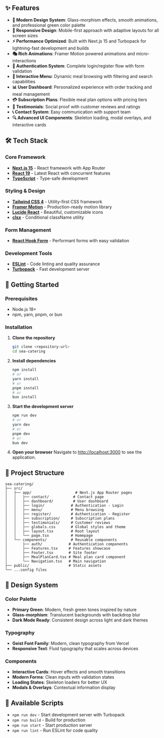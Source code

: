 ## ✨ Features

- **🎨 Modern Design System**: Glass-morphism effects, smooth animations, and professional green color palette
- **📱 Responsive Design**: Mobile-first approach with adaptive layouts for all screen sizes
- **⚡ Performance Optimized**: Built with Next.js 15 and Turbopack for lightning-fast development and builds
- **🎭 Rich Animations**: Framer Motion powered animations and micro-interactions
- **🔐 Authentication System**: Complete login/register flow with form validation
- **🍕 Interactive Menu**: Dynamic meal browsing with filtering and search capabilities
- **📊 User Dashboard**: Personalized experience with order tracking and meal management
- **💳 Subscription Plans**: Flexible meal plan options with pricing tiers
- **💬 Testimonials**: Social proof with customer reviews and ratings
- **📞 Contact System**: Easy communication with support team
- **🔍 Advanced UI Components**: Skeleton loading, modal overlays, and interactive cards

## 🛠️ Tech Stack

### Core Framework
- **[Next.js 15](https://nextjs.org/)** - React framework with App Router
- **[React 19](https://react.dev/)** - Latest React with concurrent features
- **[TypeScript](https://www.typescriptlang.org/)** - Type-safe development

### Styling & Design
- **[Tailwind CSS 4](https://tailwindcss.com/)** - Utility-first CSS framework
- **[Framer Motion](https://www.framer.com/motion/)** - Production-ready motion library
- **[Lucide React](https://lucide.dev/)** - Beautiful, customizable icons
- **[clsx](https://github.com/lukeed/clsx)** - Conditional className utility

### Form Management
- **[React Hook Form](https://react-hook-form.com/)** - Performant forms with easy validation

### Development Tools
- **[ESLint](https://eslint.org/)** - Code linting and quality assurance
- **[Turbopack](https://turbo.build/pack)** - Fast development server

## 🚀 Getting Started

### Prerequisites
- Node.js 18+ 
- npm, yarn, pnpm, or bun

### Installation

1. **Clone the repository**
   ```bash
   git clone <repository-url>
   cd sea-catering
   ```

2. **Install dependencies**
   ```bash
   npm install
   # or
   yarn install
   # or
   pnpm install
   # or
   bun install
   ```

3. **Start the development server**
   ```bash
   npm run dev
   # or
   yarn dev
   # or
   pnpm dev
   # or
   bun dev
   ```

4. **Open your browser**
   Navigate to [http://localhost:3000](http://localhost:3000) to see the application.

## 📁 Project Structure

```
sea-catering/
├── src/
│   ├── app/                    # Next.js App Router pages
│   │   ├── contact/           # Contact page
│   │   ├── dashboard/         # User dashboard
│   │   ├── login/            # Authentication - Login
│   │   ├── menu/             # Menu browsing
│   │   ├── register/         # Authentication - Register
│   │   ├── subscription/     # Subscription plans
│   │   ├── testimonials/     # Customer reviews
│   │   ├── globals.css       # Global styles and theme
│   │   ├── layout.tsx        # Root layout
│   │   └── page.tsx          # Homepage
│   └── components/           # Reusable components
│       ├── auth/            # Authentication components
│       ├── Features.tsx     # Features showcase
│       ├── Footer.tsx       # Site footer
│       ├── MealPlanCard.tsx # Meal plan card component
│       └── Navigation.tsx   # Main navigation
├── public/                  # Static assets
└── ...config files
```

## 🎨 Design System

### Color Palette
- **Primary Green**: Modern, fresh green tones inspired by nature
- **Glass-morphism**: Translucent backgrounds with backdrop blur
- **Dark Mode Ready**: Consistent design across light and dark themes

### Typography
- **Geist Font Family**: Modern, clean typography from Vercel
- **Responsive Text**: Fluid typography that scales across devices

### Components
- **Interactive Cards**: Hover effects and smooth transitions
- **Modern Forms**: Clean inputs with validation states
- **Loading States**: Skeleton loaders for better UX
- **Modals & Overlays**: Contextual information display

## 📜 Available Scripts

- `npm run dev` - Start development server with Turbopack
- `npm run build` - Build for production
- `npm run start` - Start production server
- `npm run lint` - Run ESLint for code quality


